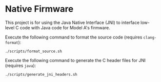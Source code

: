 # Native Firmware
This project is for using the Java Native Interface (JNI) to interface low-level C code with Java code for Model A's firmware.

Execute the following command to format the source code (requires `clang-format`):
```shell
./scripts/format_source.sh
```

Execute the following command to generate the C header files for JNI (requires `java`):
```shell
./scripts/generate_jni_headers.sh
```
